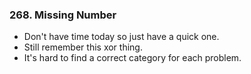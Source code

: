 ### 268. Missing Number 
* Don't have time today so just have a quick one.
* Still remember this xor thing.
* It's hard to find a correct category for each problem.


